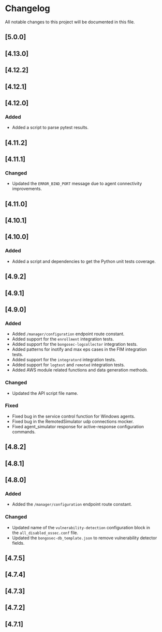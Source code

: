 # Changelog

All notable changes to this project will be documented in this file.

## [5.0.0]

## [4.13.0]

## [4.12.2]

## [4.12.1]

## [4.12.0]

### Added

- Added a script to parse pytest results.

## [4.11.2]

## [4.11.1]

### Changed

- Updated the `ERROR_BIND_PORT` message due to agent connectivity improvements.

## [4.11.0]

## [4.10.1]

## [4.10.0]

### Added
- Added a script and dependencies to get the Python unit tests coverage.

## [4.9.2]

## [4.9.1]

## [4.9.0]

### Added
- Added `/manager/configuration` endpoint route constant.
- Added support for the `enrollment` integration tests.
- Added support for the `bongosec-logcollector` integration tests.
- Added patterns for inotify and max eps cases in the FIM integration tests.
- Added support for the `integratord` integration tests.
- Added support for `logtest` and `remoted` integration tests.
- Added AWS module related functions and data generation methods.

### Changed
- Updated the API script file name.

### Fixed
- Fixed bug in the service control function for Windows agents.
- Fixed bug in the RemotedSimulator udp connections mocker.
- Fixed agent_simulator response for active-response configuration commands.

## [4.8.2]

## [4.8.1]

## [4.8.0]

### Added
- Added the `/manager/configuration` endpoint route constant.

### Changed
- Updated name of the `vulnerability-detection` configuration block in the `all_disabled_ossec.conf` file.
- Updated the `bongosec-db_template.json` to remove vulnerability detector fields.

## [4.7.5]

## [4.7.4]

## [4.7.3]

## [4.7.2]

## [4.7.1]
